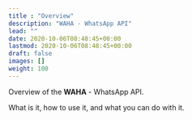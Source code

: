 ```yaml
---
title : "Overview"
description: "WAHA - WhatsApp API"
lead: ""
date: 2020-10-06T08:48:45+00:00
lastmod: 2020-10-06T08:48:45+00:00
draft: false
images: []
weight: 100
---
```


Overview of the **WAHA** - WhatsApp API. 

What is it, how to use it, and what you can do with it.
